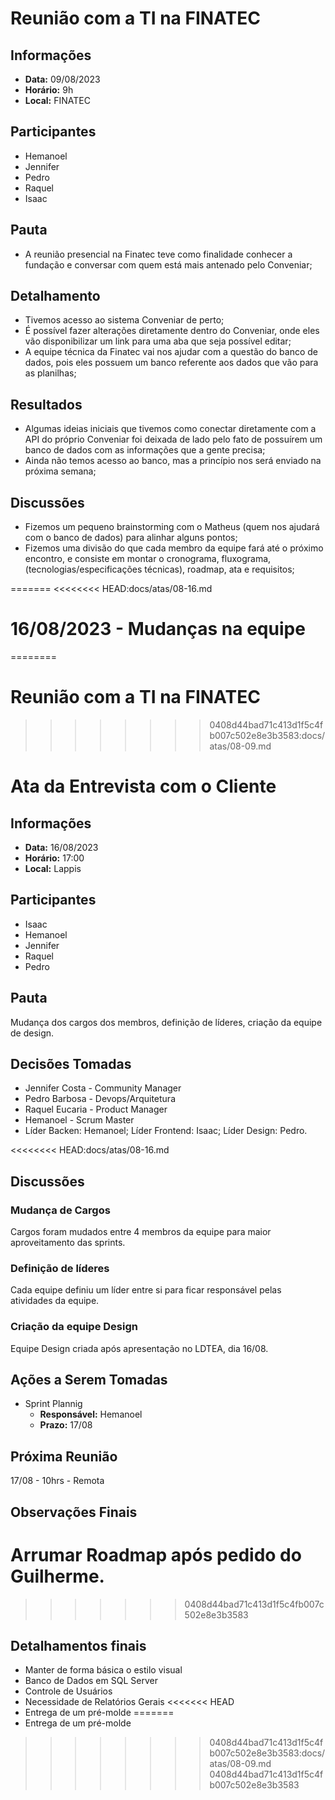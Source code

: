 # Reunião com a TI na FINATEC

## Informações
- **Data:** 09/08/2023
- **Horário:** 9h
- **Local:** FINATEC

## Participantes
- Hemanoel
- Jennifer
- Pedro
- Raquel
- Isaac

## Pauta
- A reunião presencial na Finatec teve como finalidade conhecer a fundação e conversar com quem está mais antenado pelo Conveniar;

## Detalhamento
- Tivemos acesso ao sistema Conveniar de perto;
- É possível fazer alterações diretamente dentro do Conveniar, onde eles vão disponibilizar um link para uma aba que seja possível editar;
- A equipe técnica da Finatec vai nos ajudar com a questão do banco de dados, pois eles possuem um banco referente aos dados que vão para as planilhas;

## Resultados
- Algumas ideias iniciais que tivemos como conectar diretamente com a API do próprio Conveniar foi deixada de lado pelo fato de possuírem um banco de dados com as informações que a gente precisa;
- Ainda não temos acesso ao banco, mas a princípio nos será enviado na próxima semana;

## Discussões
- Fizemos um pequeno brainstorming com o Matheus (quem nos ajudará com o banco de dados) para alinhar alguns pontos;
- Fizemos uma divisão do que cada membro da equipe fará até o próximo encontro, e consiste em montar o cronograma, fluxograma, (tecnologias/especificações técnicas), roadmap, ata e requisitos;

=======
<<<<<<<< HEAD:docs/atas/08-16.md
# **16/08/2023 - Mudanças na equipe**
========
# Reunião com a TI na FINATEC
>>>>>>>> 0408d44bad71c413d1f5c4fb007c502e8e3b3583:docs/atas/08-09.md

# **Ata da Entrevista com o Cliente**

## **Informações**

- **Data:** 16/08/2023
- **Horário:** 17:00
- **Local:** Lappis

## **Participantes**

- Isaac
- Hemanoel
- Jennifer
- Raquel
- Pedro

## **Pauta**

Mudança dos cargos dos membros, definição de líderes, criação da equipe de design.

## **Decisões Tomadas**

- Jennifer Costa - Community Manager
- Pedro Barbosa - Devops/Arquitetura
- Raquel Eucaria - Product Manager
- Hemanoel - Scrum Master
- Líder Backen: Hemanoel; Líder Frontend: Isaac; Líder Design: Pedro.

<<<<<<<< HEAD:docs/atas/08-16.md
## **Discussões**

### **Mudança de Cargos**

Cargos foram mudados entre 4 membros da equipe para maior aproveitamento das sprints.

### **Definição de líderes**

Cada equipe definiu um líder entre si para ficar responsável pelas atividades da equipe.

### **Criação da equipe Design**

Equipe Design criada após apresentação no LDTEA, dia 16/08.

## **Ações a Serem Tomadas**

- Sprint Plannig
    - **Responsável:** Hemanoel
    - **Prazo:** 17/08

## **Próxima Reunião**

17/08 - 10hrs - Remota

## **Observações Finais**

Arrumar Roadmap após pedido do Guilherme.
========
>>>>>>> 0408d44bad71c413d1f5c4fb007c502e8e3b3583
## Detalhamentos finais
- Manter de forma básica o estilo visual
- Banco de Dados em SQL Server
- Controle de Usuários
- Necessidade de Relatórios Gerais
<<<<<<< HEAD
- Entrega de um pré-molde
=======
- Entrega de um pré-molde
>>>>>>>> 0408d44bad71c413d1f5c4fb007c502e8e3b3583:docs/atas/08-09.md
>>>>>>> 0408d44bad71c413d1f5c4fb007c502e8e3b3583
